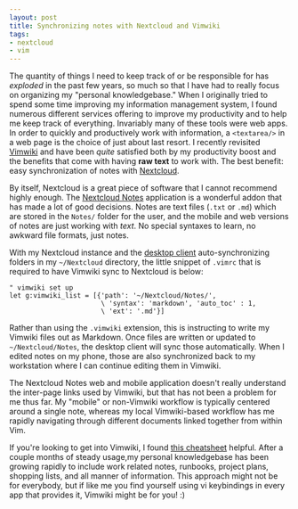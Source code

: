 ```yaml
---
layout: post
title: Synchronizing notes with Nextcloud and Vimwiki
tags:
- nextcloud
- vim
---
```


The quantity of things I need to keep track of or be responsible for has
_exploded_ in the past few years, so much so that I have had to really focus on
organizing my "personal knowledgebase." When I originally tried to spend some
time improving my information management system, I found numerous different
services offering to improve my productivity and to help me keep track of
everything. Invariably many of these tools were web apps. In order to quickly and
productively work with information, a `<textarea/>` in a web page is the choice
of just about last resort. I recently revisited
[Vimwiki](https://vimwiki.github.io/) and have been _quite_ satisfied both by
my productivity boost and the benefits that come with having **raw
text** to work with. The best benefit: easy synchronization of notes with [Nextcloud](https://nextcloud.com/).


By itself, Nextcloud is a great piece of software that I cannot recommend
highly enough. The [Nextcloud Notes](https://apps.nextcloud.com/apps/notes)
application is a wonderful addon that has made a lot of good decisions. Notes
are text files (`.txt` or `.md`) which are stored in the `Notes/` folder for
the user, and the mobile and web versions of notes are just working with
_text_. No special syntaxes to learn, no awkward file formats, just notes.


With my Nextcloud instance and the [desktop
client](https://nextcloud.com/clients/) auto-synchronizing folders in my
`~/Nextcloud` directory, the little snippet of `.vimrc` that is required to
have Vimwiki sync to Nextcloud is below:

```
" vimwiki set up
let g:vimwiki_list = [{'path': '~/Nextcloud/Notes/',
                       \ 'syntax': 'markdown', 'auto_toc' : 1,
                       \ 'ext': '.md'}]
```

Rather than using the `.vimwiki` extension, this is instructing to write my
Vimwiki files out as Markdown. Once files are written or updated to
`~/Nextcloud/Notes`, the desktop client will sync those automatically. When I
edited notes on my phone, those are also synchronized back to my workstation
where I can continue editing them in Vimwiki.

The Nextcloud Notes web and mobile application doesn't really understand the
inter-page links used by Vimwiki, but that has not been a problem for me thus
far. My "mobile" or non-Vimwiki workflow is typically centered around a single
note, whereas my local Vimwiki-based workflow has me rapidly navigating through
different documents linked together from within Vim.

If you're looking to get into Vimwiki, I found [this
cheatsheet](http://thedarnedestthing.com/vimwiki%20cheatsheet) helpful. After a
couple months of steady usage,my personal knowledgebase has been growing
rapidly to include work related notes, runbooks, project plans, shopping lists,
and all manner of information. This approach might not be for everybody, but if like me you find yourself using vi keybindings in every app that provides it, Vimwiki might be for you! :)
